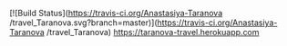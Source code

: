 [![Build Status](https://travis-ci.org/Anastasiya-Taranova
/travel_Taranova.svg?branch=master)](https://travis-ci.org/Anastasiya-Taranova
/travel_Taranova)
https://taranova-travel.herokuapp.com
